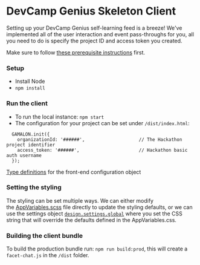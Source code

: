 # DevCamp Genius Skeleton Client

Setting up your DevCamp Genius self-learning feed is a breeze! We've implemented all of the user interaction and event pass-throughs for you, all you need to do is specify the project ID and access token you created.

Make sure to follow [these prerequisite instructions](https://gamalon.github.io/genius-hackathon-documentation/) first.

### Setup

* Install Node
* `npm install`

### Run the client

* To run the local instance: `npm start`
* The configuration for your project can be set under `/dist/index.html`:
```
  GAMALON.init({
    organizationId: '######',                    // The Hackathon project identifier
    access_token: '######',                      // Hackathon basic auth username
  });
```
[Type definitions](https://github.com/gamalon/genius-hackathon-skeleton/blob/main/client/src/entities.js#L981-L1122) for the front-end configuration object

### Setting the styling

The styling can be set multiple ways. We can either modify the [AppVariables.scss](https://github.com/gamalon/genius-hackathon-skeleton/blob/main/client/src/AppVariables.scss) file directly to update the styling defaults, or we can use the settings object [`design.settings.global`](https://github.com/gamalon/genius-hackathon-skeleton/blob/main/client/src/entities.js#L1014) where you set the CSS string that will override the defaults defined in the AppVariables.css.

### Building the client bundle
To build the production bundle run: `npm run build:prod`, this will create a `facet-chat.js` in the `/dist` folder.
